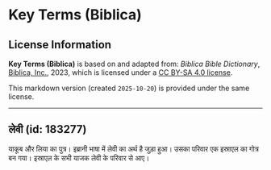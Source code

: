 # Key Terms (Biblica)

## License Information

**Key Terms (Biblica)** is based on and adapted from: _Biblica Bible Dictionary_, [Biblica, Inc.](https://www.biblica.com/), 2023, which is licensed under a [CC BY-SA 4.0 license](https://creativecommons.org/licenses/by-sa/4.0/legalcode.en).

This markdown version (created `2025-10-20`) is provided under the same license.



--------------------------------

## लेवी (id: 183277)

याकूब और लिया का पुत्र। इब्रानी भाषा में लेवी का अर्थ है जुड़ा हुआ। उसका परिवार एक इस्राएल का गोत्र बन गया। इस्राएल के सभी याजक लेवी के परिवार से आए।


